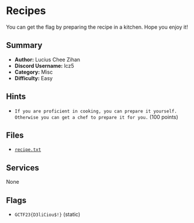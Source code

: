 # Recipes
You can get the flag by preparing the recipe in a kitchen.
Hope you enjoy it!

## Summary
- **Author:** Lucius Chee Zihan
- **Discord Username:** lcz5
- **Category:** Misc
- **Difficulty:** Easy

## Hints
- `If you are proficient in cooking, you can prepare it yourself. Otherwise you can get a chef to prepare it for you.` (100 points)

## Files
- [`recipe.txt`](dist/recipe.txt)


## Services
None

## Flags
- `GCTF23{D3liCiou$!}` (static)
